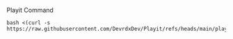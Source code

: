 Playit Command

```
bash <(curl -s https://raw.githubusercontent.com/DevrdxDev/Playit/refs/heads/main/playit.sh)
```

